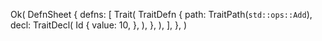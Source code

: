 Ok(
    DefnSheet {
        defns: [
            Trait(
                TraitDefn {
                    path: TraitPath(`std::ops::Add`),
                    decl: TraitDecl(
                        Id {
                            value: 10,
                        },
                    ),
                },
            ),
        ],
    },
)
